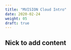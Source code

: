 ```yaml
---
title: "MVISION Cloud Intro"
date: 2020-02-24
weight: 05
draft: true
---
```


## Nick to add content
